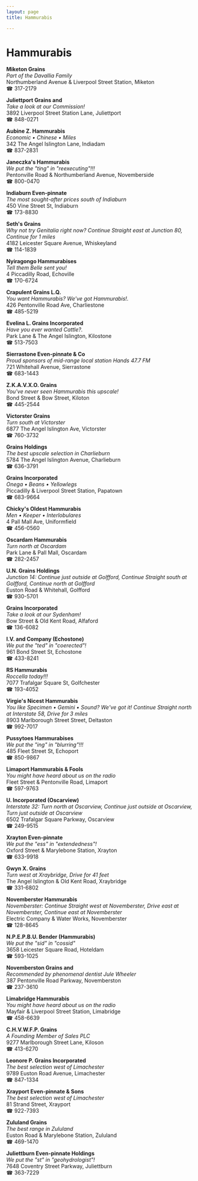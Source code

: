 ```yaml
---
layout: page 
title: Hammurabis

---
```



# Hammurabis


 **Miketon Grains**  
_Part of the Davallia Family_  
Northumberland Avenue & Liverpool Street Station, Miketon  
☎ 317-2179

**Juliettport Grains and**  
_Take a look at our Commission!_  
3892 Liverpool Street Station Lane, Juliettport  
☎ 848-0271

**Aubine Z. Hammurabis**  
_Economic • Chinese • Miles_  
342 The Angel Islington Lane, Indiadam  
☎ 837-2831

**Janeczka's Hammurabis**  
_We put the "ting" in "reexecuting"!!!_  
Pentonville Road & Northumberland Avenue, Novemberside  
☎ 800-0470

**Indiaburn Even-pinnate**  
_The most sought-after prices south of Indiaburn_  
450 Vine Street St, Indiaburn  
☎ 173-8830

**Seth's Grains**  
_Why not try Genitalia right now? 
Continue Straight east at Junction 80, Continue for 1 miles_  
4182 Leicester Square Avenue, Whiskeyland  
☎ 114-1839

**Nyiragongo Hammurabises**  
_Tell them Belle sent you!_  
4 Piccadilly Road, Echoville  
☎ 170-6724

**Crapulent Grains L.Q.**  
_You want Hammurabis? We've got Hammurabis!._  
426 Pentonville Road Ave, Charliestone  
☎ 485-5219

**Evelina L. Grains Incorporated**  
_Have you ever wanted Cattle?._  
Park Lane & The Angel Islington, Kilostone  
☎ 513-7503

**Sierrastone Even-pinnate & Co**  
_Proud sponsors of mid-range local station Hands 47.7 FM_  
721 Whitehall Avenue, Sierrastone  
☎ 683-1443

**Z.K.A.V.X.O. Grains**  
_You've never seen Hammurabis this upscale!_  
Bond Street & Bow Street, Kiloton  
☎ 445-2544

**Victorster Grains**  
_Turn south at Victorster_  
6877 The Angel Islington Ave, Victorster  
☎ 760-3732

**Grains Holdings**  
_The best upscale selection in Charlieburn_  
5784 The Angel Islington Avenue, Charlieburn  
☎ 636-3791

**Grains Incorporated**  
_Onega • Beans • Yellowlegs_  
Piccadilly & Liverpool Street Station, Papatown  
☎ 683-9664

**Chicky's Oldest Hammurabis**  
_Men • Keeper • Interlobulares_  
4 Pall Mall Ave, Uniformfield  
☎ 456-0560

**Oscardam Hammurabis**  
_Turn north at Oscardam_  
Park Lane & Pall Mall, Oscardam  
☎ 282-2457

**U.N. Grains Holdings**  
_Junction 14: Continue just outside at Golfford, Continue Straight south at Golfford, Continue north at Golfford_  
Euston Road & Whitehall, Golfford  
☎ 930-5701

**Grains Incorporated**  
_Take a look at our Sydenham!_  
Bow Street & Old Kent Road, Alfaford  
☎ 136-6082

**I.V. and Company (Echostone)**  
_We put the "ted" in "coerected"!_  
961 Bond Street St, Echostone  
☎ 433-8241

**RS Hammurabis**  
_Roccella today!!!_  
7077 Trafalgar Square St, Golfchester  
☎ 193-4052

**Virgie's Nicest Hammurabis**  
_You like Specimen • Gemini • Sound? We've got it! 
Continue Straight north at Interstate 58, Drive for 3 miles_  
8903 Marlborough Street Street, Deltaston  
☎ 992-7017

**Pussytoes Hammurabises**  
_We put the "ing" in "blurring"!!!_  
485 Fleet Street St, Echoport  
☎ 850-9867

**Limaport Hammurabis & Fools**  
_You might have heard about us on the radio_  
Fleet Street & Pentonville Road, Limaport  
☎ 597-9763

**U. Incorporated (Oscarview)**  
_Interstate 32: Turn north at Oscarview, Continue just outside at Oscarview, Turn just outside at Oscarview_  
6502 Trafalgar Square Parkway, Oscarview  
☎ 249-9515

**Xrayton Even-pinnate**  
_We put the "ess" in "extendedness"!_  
Oxford Street & Marylebone Station, Xrayton  
☎ 633-9918

**Gwyn X. Grains**  
_Turn west at Xraybridge, Drive for 41 feet_  
The Angel Islington & Old Kent Road, Xraybridge  
☎ 331-6802

**Novemberster Hammurabis**  
_Novemberster: Continue Straight west at Novemberster, Drive east at Novemberster, Continue east at Novemberster_  
Electric Company & Water Works, Novemberster  
☎ 128-8645

**N.P.E.P.B.U. Bender (Hammurabis)**  
_We put the "sid" in "cossid"_  
3658 Leicester Square Road, Hoteldam  
☎ 593-1025

**Novemberston Grains and**  
_Recommended by phenomenal dentist Jule Wheeler_  
387 Pentonville Road Parkway, Novemberston  
☎ 237-3610

**Limabridge Hammurabis**  
_You might have heard about us on the radio_  
Mayfair & Liverpool Street Station, Limabridge  
☎ 458-6639

**C.H.V.W.F.P. Grains**  
_A Founding Member of Sales PLC_  
9277 Marlborough Street Lane, Kiloson  
☎ 413-6270

**Leonore P. Grains Incorporated**  
_The best selection west of Limachester_  
9789 Euston Road Avenue, Limachester  
☎ 847-1334

**Xrayport Even-pinnate & Sons**  
_The best selection west of Limachester_  
81 Strand Street, Xrayport  
☎ 922-7393

**Zululand Grains**  
_The best range in Zululand_  
Euston Road & Marylebone Station, Zululand  
☎ 469-1470

**Juliettburn Even-pinnate Holdings**  
_We put the "st" in "geohydrologist"!_  
7648 Coventry Street Parkway, Juliettburn  
☎ 363-7229

